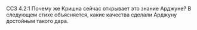 ССЗ 4.2:1	Почему же Кришна сейчас открывает это знание Арджуне? В следующем стихе объясняется, какие качества сделали Арджуну достойным такого дара.